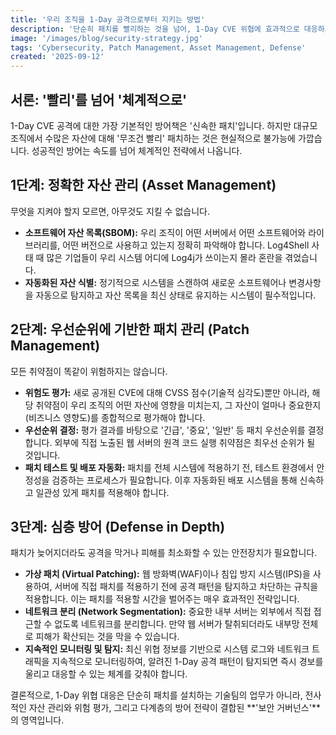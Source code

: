 ```yaml
---
title: '우리 조직을 1-Day 공격으로부터 지키는 방법'
description: '단순히 패치를 빨리하는 것을 넘어, 1-Day CVE 위협에 효과적으로 대응하기 위한 조직적인 자산 관리, 패치 관리, 그리고 방어 전략을 알아봅니다.'
image: '/images/blog/security-strategy.jpg'
tags: 'Cybersecurity, Patch Management, Asset Management, Defense'
created: '2025-09-12'
---
```


## 서론: '빨리'를 넘어 '체계적으로'

1-Day CVE 공격에 대한 가장 기본적인 방어책은 '신속한 패치'입니다. 하지만 대규모 조직에서 수많은 자산에 대해 '무조건 빨리' 패치하는 것은 현실적으로 불가능에 가깝습니다. 성공적인 방어는 속도를 넘어 체계적인 전략에서 나옵니다.

## 1단계: 정확한 자산 관리 (Asset Management)

무엇을 지켜야 할지 모르면, 아무것도 지킬 수 없습니다.

* **소프트웨어 자산 목록(SBOM):** 우리 조직이 어떤 서버에서 어떤 소프트웨어와 라이브러리를, 어떤 버전으로 사용하고 있는지 정확히 파악해야 합니다. Log4Shell 사태 때 많은 기업들이 우리 시스템 어디에 Log4j가 쓰이는지 몰라 혼란을 겪었습니다.
* **자동화된 자산 식별:** 정기적으로 시스템을 스캔하여 새로운 소프트웨어나 변경사항을 자동으로 탐지하고 자산 목록을 최신 상태로 유지하는 시스템이 필수적입니다.

## 2단계: 우선순위에 기반한 패치 관리 (Patch Management)

모든 취약점이 똑같이 위험하지는 않습니다.

* **위험도 평가:** 새로 공개된 CVE에 대해 CVSS 점수(기술적 심각도)뿐만 아니라, 해당 취약점이 우리 조직의 어떤 자산에 영향을 미치는지, 그 자산이 얼마나 중요한지(비즈니스 영향도)를 종합적으로 평가해야 합니다.
* **우선순위 결정:** 평가 결과를 바탕으로 '긴급', '중요', '일반' 등 패치 우선순위를 결정합니다. 외부에 직접 노출된 웹 서버의 원격 코드 실행 취약점은 최우선 순위가 될 것입니다.
* **패치 테스트 및 배포 자동화:** 패치를 전체 시스템에 적용하기 전, 테스트 환경에서 안정성을 검증하는 프로세스가 필요합니다. 이후 자동화된 배포 시스템을 통해 신속하고 일관성 있게 패치를 적용해야 합니다.

## 3단계: 심층 방어 (Defense in Depth)

패치가 늦어지더라도 공격을 막거나 피해를 최소화할 수 있는 안전장치가 필요합니다.

* **가상 패치 (Virtual Patching):** 웹 방화벽(WAF)이나 침입 방지 시스템(IPS)을 사용하여, 서버에 직접 패치를 적용하기 전에 공격 패턴을 탐지하고 차단하는 규칙을 적용합니다. 이는 패치를 적용할 시간을 벌어주는 매우 효과적인 전략입니다.
* **네트워크 분리 (Network Segmentation):** 중요한 내부 서버는 외부에서 직접 접근할 수 없도록 네트워크를 분리합니다. 만약 웹 서버가 탈취되더라도 내부망 전체로 피해가 확산되는 것을 막을 수 있습니다.
* **지속적인 모니터링 및 탐지:** 최신 위협 정보를 기반으로 시스템 로그와 네트워크 트래픽을 지속적으로 모니터링하여, 알려진 1-Day 공격 패턴이 탐지되면 즉시 경보를 울리고 대응할 수 있는 체계를 갖춰야 합니다.

결론적으로, 1-Day 위협 대응은 단순히 패치를 설치하는 기술팀의 업무가 아니라, 전사적인 자산 관리와 위험 평가, 그리고 다계층의 방어 전략이 결합된 **'보안 거버넌스'**의 영역입니다.
